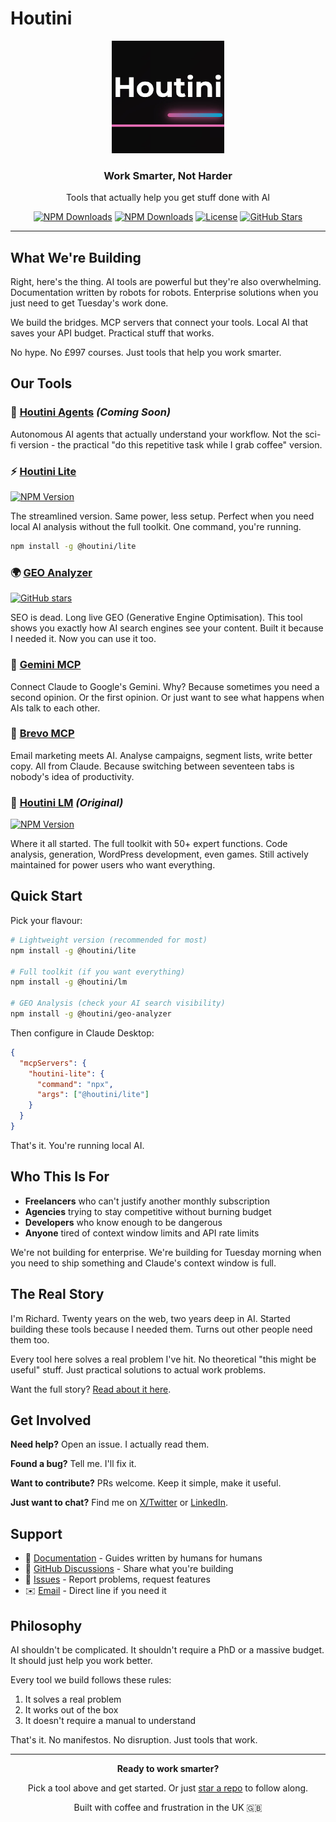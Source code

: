 # Houtini

<div align="center">
  <img src="https://raw.githubusercontent.com/houtini-ai/.github/refs/heads/main/houtini-logo.jpg" alt="Houtini Logo" height="180">
  
  <h3>Work Smarter, Not Harder</h3>
  <p>Tools that actually help you get stuff done with AI</p>
</div>

<div align="center">
  
  [![NPM Downloads](https://img.shields.io/npm/dt/@houtini/lite?label=lite%20downloads&color=00CC88)](https://www.npmjs.com/package/@houtini/lite)
  [![NPM Downloads](https://img.shields.io/npm/dt/@houtini/lm?label=lm%20downloads&color=0066FF)](https://www.npmjs.com/package/@houtini/lm)
  [![License](https://img.shields.io/github/license/houtini-ai/houtini-lite)](https://github.com/houtini-ai/houtini-lite/blob/main/LICENSE)
  [![GitHub Stars](https://img.shields.io/github/stars/houtini-ai?style=social)](https://github.com/houtini-ai)
  
</div>

---

## What We're Building

Right, here's the thing. AI tools are powerful but they're also overwhelming. Documentation written by robots for robots. Enterprise solutions when you just need to get Tuesday's work done.

We build the bridges. MCP servers that connect your tools. Local AI that saves your API budget. Practical stuff that works.

No hype. No £997 courses. Just tools that help you work smarter.

## Our Tools

### 🎯 **[Houtini Agents](https://github.com/houtini-ai/houtini-agents)** *(Coming Soon)*
Autonomous AI agents that actually understand your workflow. Not the sci-fi version - the practical "do this repetitive task while I grab coffee" version.

### ⚡ **[Houtini Lite](https://github.com/houtini-ai/houtini-lite)**
[![NPM Version](https://img.shields.io/npm/v/@houtini/lite)](https://www.npmjs.com/package/@houtini/lite)

The streamlined version. Same power, less setup. Perfect when you need local AI analysis without the full toolkit. One command, you're running.

```bash
npm install -g @houtini/lite
```

### 🌍 **[GEO Analyzer](https://github.com/houtini-ai/geo-analyzer)**
[![GitHub stars](https://img.shields.io/github/stars/houtini-ai/geo-analyzer?style=social)](https://github.com/houtini-ai/geo-analyzer)

SEO is dead. Long live GEO (Generative Engine Optimisation). This tool shows you exactly how AI search engines see your content. Built it because I needed it. Now you can use it too.

### 🚀 **[Gemini MCP](https://github.com/houtini-ai/gemini-mcp)**
Connect Claude to Google's Gemini. Why? Because sometimes you need a second opinion. Or the first opinion. Or just want to see what happens when AIs talk to each other.

### 📧 **[Brevo MCP](https://github.com/houtini-ai/brevo-mcp)**
Email marketing meets AI. Analyse campaigns, segment lists, write better copy. All from Claude. Because switching between seventeen tabs is nobody's idea of productivity.

### 🔧 **[Houtini LM](https://github.com/houtini-ai/lm)** *(Original)*
[![NPM Version](https://img.shields.io/npm/v/@houtini/lm)](https://www.npmjs.com/package/@houtini/lm)

Where it all started. The full toolkit with 50+ expert functions. Code analysis, generation, WordPress development, even games. Still actively maintained for power users who want everything.

## Quick Start

Pick your flavour:

```bash
# Lightweight version (recommended for most)
npm install -g @houtini/lite

# Full toolkit (if you want everything)
npm install -g @houtini/lm

# GEO Analysis (check your AI search visibility)
npm install -g @houtini/geo-analyzer
```

Then configure in Claude Desktop:

```json
{
  "mcpServers": {
    "houtini-lite": {
      "command": "npx",
      "args": ["@houtini/lite"]
    }
  }
}
```

That's it. You're running local AI.

## Who This Is For

- **Freelancers** who can't justify another monthly subscription
- **Agencies** trying to stay competitive without burning budget
- **Developers** who know enough to be dangerous
- **Anyone** tired of context window limits and API rate limits

We're not building for enterprise. We're building for Tuesday morning when you need to ship something and Claude's context window is full.

## The Real Story

I'm Richard. Twenty years on the web, two years deep in AI. Started building these tools because I needed them. Turns out other people need them too.

Every tool here solves a real problem I've hit. No theoretical "this might be useful" stuff. Just practical solutions to actual work problems.

Want the full story? [Read about it here](https://houtini.com/about/).

## Get Involved

**Need help?** Open an issue. I actually read them.

**Found a bug?** Tell me. I'll fix it.

**Want to contribute?** PRs welcome. Keep it simple, make it useful.

**Just want to chat?** Find me on [X/Twitter](https://x.com/houtini_lm) or [LinkedIn](https://www.linkedin.com/company/houtini/).

## Support

- 📖 [Documentation](https://houtini.com/docs/) - Guides written by humans for humans
- 💬 [GitHub Discussions](https://github.com/houtini-ai/houtini-lite/discussions) - Share what you're building
- 🐛 [Issues](https://github.com/orgs/houtini-ai/repositories) - Report problems, request features
- ✉️ [Email](mailto:hello@houtini.ai) - Direct line if you need it

## Philosophy

AI shouldn't be complicated. It shouldn't require a PhD or a massive budget. It should just help you work better.

Every tool we build follows these rules:
1. It solves a real problem
2. It works out of the box
3. It doesn't require a manual to understand

That's it. No manifestos. No disruption. Just tools that work.

---

<div align="center">
  
**Ready to work smarter?**

Pick a tool above and get started. Or just [star a repo](https://github.com/houtini-ai) to follow along.

Built with coffee and frustration in the UK 🇬🇧

</div>